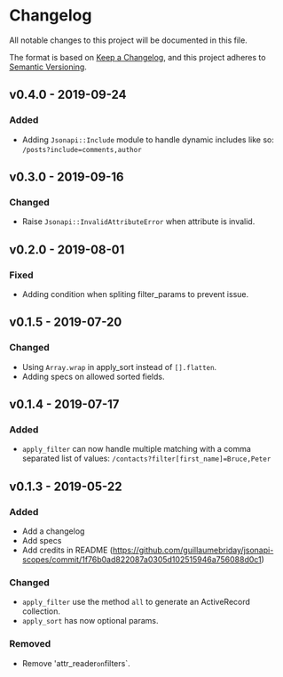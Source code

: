 # Changelog
All notable changes to this project will be documented in this file.

The format is based on [Keep a Changelog](https://keepachangelog.com/en/1.0.0/),
and this project adheres to [Semantic Versioning](https://semver.org/spec/v2.0.0.html).

## v0.4.0 - 2019-09-24
### Added
- Adding `Jsonapi::Include` module to handle dynamic includes like so: `/posts?include=comments,author`

## v0.3.0 - 2019-09-16
### Changed
- Raise `Jsonapi::InvalidAttributeError` when attribute is invalid.

## v0.2.0 - 2019-08-01
### Fixed
- Adding condition when spliting filter_params to prevent issue.

## v0.1.5 - 2019-07-20
### Changed
- Using `Array.wrap` in apply_sort instead of `[].flatten`.
- Adding specs on allowed sorted fields.

## v0.1.4 - 2019-07-17
### Added
- `apply_filter` can now handle multiple matching with a comma separated list of values: `/contacts?filter[first_name]=Bruce,Peter`

## v0.1.3 - 2019-05-22
### Added
- Add a changelog
- Add specs
- Add credits in README (https://github.com/guillaumebriday/jsonapi-scopes/commit/1f76b0ad822087a0305d102515946a756088d0c1)

### Changed
- `apply_filter` use the method `all` to generate an ActiveRecord collection.
- `apply_sort` has now optional params.

### Removed
- Remove 'attr_reader` on `filters`.
